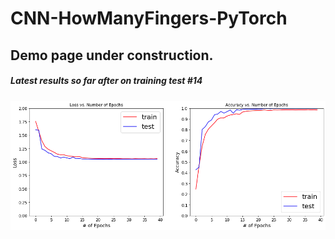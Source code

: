 # CNN-HowManyFingers-PyTorch

## Demo page under construction.

##### Latest results so far after on training test #14
![Training Test 14](support/training_test14.png)
